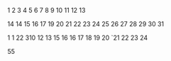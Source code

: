 1
2
3
4
5
6
7
8
9
10
11
12
13

14
14
15
16
17
19
20
21
22
23
24
25
26
27
28
29
30
31

1
1
22
310
12
13
15
16
16
17
18
19
20
`21
22
23
24





55

